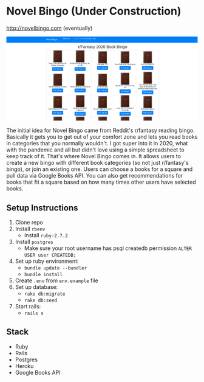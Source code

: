 # Novel Bingo (Under Construction)

http://novelbingo.com (eventually)

![Screenshot](app/webpacker/images/Screenshot.png?raw=true "Novel Bingo")

The initial idea for Novel Bingo came from Reddit's r/fantasy reading bingo. Basically it gets you to get out of your comfort zone and lets you read books in categories that you normally wouldn't. I got super into it in 2020, what with the pandemic and all but didn't love using a simple spreadsheet to keep track of it. That's where Novel Bingo comes in. It allows users to create a new bingo with different book categories (so not just r/fantasy's bingo), or join an existing one. Users can choose a books for a square and pull data via Google Books API. You can also get recommendations for books that fit a square based on how many times other users have selected books. 

## Setup Instructions

1. Clone repo
2. Install `rbenv`
   - Install `ruby-2.7.2`
3. Install `postgres`
   - Make sure your root username has psql createdb permission `ALTER USER user CREATEDB;`
4. Set up ruby environment:
   - `bundle update --bundler`
   - `bundle install`
6. Create `.env` from `env.example` file
7. Set up database:
   - `rake db:migrate`
   - `rake db:seed`
8. Start rails:
   - `rails s`

## Stack

- Ruby
- Rails
- Postgres
- Heroku
- Google Books API
